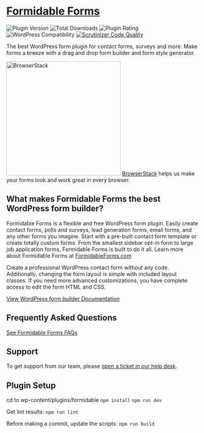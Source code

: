 # [Formidable Forms](https://formidableforms.com) #

![Plugin Version](https://img.shields.io/wordpress/plugin/v/formidable.svg?maxAge=2592000) ![Total Downloads](https://img.shields.io/wordpress/plugin/dt/formidable.svg?maxAge=2592000) ![Plugin Rating](https://img.shields.io/wordpress/plugin/r/formidable.svg?maxAge=2592000) ![WordPress Compatibility](https://img.shields.io/wordpress/v/formidable.svg?maxAge=2592000) [![Scrutinizer Code Quality](https://img.shields.io/scrutinizer/g/Strategy11/formidable-forms.svg?maxAge=2592000)](https://scrutinizer-ci.com/g/Strategy11/formidable-forms/?branch=master)

The best WordPress form plugin for contact forms, surveys and more. Make forms a breeze with a drag and drop form builder and form style generator.

<img src="https://d3but80xmlhqzj.cloudfront.net/production/images/static/header/header-logo.svg" alt="BrowserStack" width="300px;" />
<a href="https://www.browserstack.com/">BrowserStack</a> helps us make your forms look and work great in every browser.

## What makes Formidable Forms the best WordPress form builder?
Formidable Forms is a flexible and free WordPress form plugin. Easily create contact forms, polls and surveys, lead generation forms, email forms, and any other forms you imagine. Start with a pre-built contact form template or create totally custom forms. From the smallest sidebar opt-in form to large job application forms, Formidable Forms is built to do it all. Learn more about Formidable Forms at [FormidableForms.com](https://formidableforms.com/ "FormidableForms.com")

Create a professional WordPress contact form without any code. Additionally, changing the form layout is simple with included layout classes. If you need more advanced customizations, you have complete access to edit the form HTML and CSS.

[View WordPress form builder Documentation](https://formidableforms.com/knowledgebase/ "View WordPress form builder Documentation")

## Frequently Asked Questions
[See Formidable Forms FAQs](https://formidableforms.com/formidable-faqs/ "See Formidable Forms FAQs")

## Support
To get support from our team, please [open a ticket in our help desk](https://formidableforms.com/new-topic/ "open a ticket in our help desk").

## Plugin Setup
cd to wp-content/plugins/formidable
`npm install`
`npm run dev`

Get lint results:
`npm run lint`

Before making a commit, update the scripts:
`npm run build`
